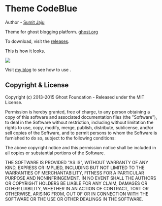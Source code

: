 
# Theme CodeBlue

Author - [Sumit Jaju](http://sumitjaju.in)

Theme for ghost blogging platform. [ghost.org](http://ghost.org)

To download, visit the [releases](https://github.com/sumitjaju/GhostThemes).

This is how it looks.

![](https://github.com/sumitjaju/GhostThemes/blob/master/CodeBlue/assets/images/CodeBlueThemeTp.png)

Visit [my blog](http://sumitjaju.in/theme-codeblue-for-ghost) to see how to use .

## Copyright & License

Copyright (c) 2013-2015 Ghost Foundation - Released under the MIT License.

Permission is hereby granted, free of charge, to any person obtaining a copy of this software and associated documentation files (the "Software"), to deal in the Software without restriction, including without limitation the rights to use, copy, modify, merge, publish, distribute, sublicense, and/or sell copies of the Software, and to permit persons to whom the Software is furnished to do so, subject to the following conditions:

The above copyright notice and this permission notice shall be included in all copies or substantial portions of the Software.

THE SOFTWARE IS PROVIDED "AS IS", WITHOUT WARRANTY OF ANY KIND, EXPRESS OR IMPLIED, INCLUDING BUT NOT LIMITED TO THE WARRANTIES OF MERCHANTABILITY, FITNESS FOR A PARTICULAR PURPOSE AND
NONINFRINGEMENT. IN NO EVENT SHALL THE AUTHORS OR COPYRIGHT HOLDERS BE LIABLE FOR ANY CLAIM, DAMAGES OR OTHER LIABILITY, WHETHER IN AN ACTION OF CONTRACT, TORT OR OTHERWISE, ARISING FROM, OUT OF OR IN CONNECTION WITH THE SOFTWARE OR THE USE OR OTHER DEALINGS IN THE SOFTWARE.
